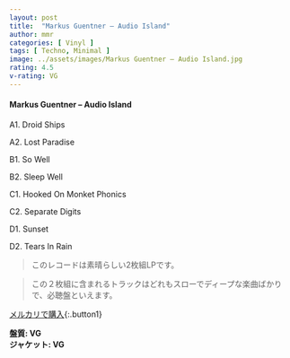 ```yaml
---
layout: post
title:  "Markus Guentner – Audio Island"
author: mmr
categories: [ Vinyl ]
tags: [ Techno, Minimal ]
image: ../assets/images/Markus Guentner – Audio Island.jpg
rating: 4.5
v-rating: VG
---
```


#### Markus Guentner – Audio Island

A1. Droid Ships

A2. Lost Paradise

B1. So Well

B2. Sleep Well

C1. Hooked On Monket Phonics

C2. Separate Digits

D1. Sunset

D2. Tears In Rain

> このレコードは素晴らしい2枚組LPです。

> この２枚組に含まれるトラックはどれもスローでディープな楽曲ばかりで、必聴盤といえます。


[メルカリで購入](https://jp.mercari.com/item/m49257045375){:.button1}

<div class="mt-4 mb-4 d-flex align-items-center">
<strong class="mr-1">盤質: VG</strong>
</div>
<div class="mt-4 mb-4 d-flex align-items-center">
<strong class="mr-1">ジャケット: VG</strong>
</div>
